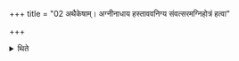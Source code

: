 +++
title = "02 अथैकेषाम्। अग्नीनाधाय हस्ताववनिग्य संवत्सरमग्निहोत्रं हत्वा"

+++

<details><summary>थिते</summary>

2. Now according some (ritualists): Having established fires, having washed his hands, having performed the Agnihotra for one year, (the sacrificer) starts performing New and Full moon sacrifices. Having performed them for one year he per forms a Soma-sacrifice or an animal-sacrifice. Thereafter he performs other rituals.
</details>
